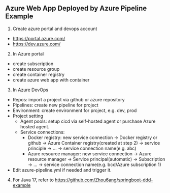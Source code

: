 ## Azure Web App Deployed by Azure Pipeline Example
1. Create azure portal and devops account
  - https://portal.azure.com/
  - https://dev.azure.com/
2. In Azure portal
  - create subscription
  - create resource group
  - create container registry
  - create azure web app with container
3. In Azure DevOps
  - Repos: import a project via github or azure repository
  - Pipelines: create new pipeline for project
  - Environment: create environment for project, e.g. dev, prod
  - Project setting
    - Agent pools: setup cicd via self-hosted agent or purchase Azure hosted agent. 
	- Service connections: 
	  - Docker registry: new service connection -> Docker registry or github -> Azure Container registry(created at step 2) -> service principle -> ... -> service connection name(e.g. abc)
	  - Azure resource manager: new service connection -> Azure resource manager -> Service principal(automatic) -> Subscription -> ... -> service connection name(e.g. bcd/Azure subscription 1)
  - Edit azure-pipeline.yml if needed and trigger it.
  
4. For Java 17, refer to https://github.com/Zhou6ang/springboot-ddd-example
